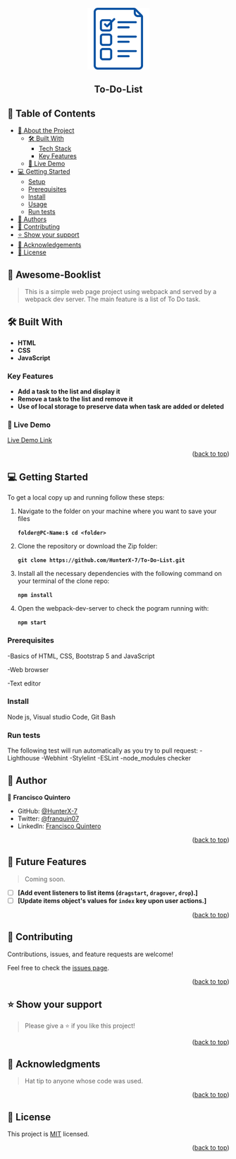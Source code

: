 <a name="readme-top"></a>

<div align="center">

  <img src="./images/toDoList.png" alt="logo" width="140"  height="auto" />
  <br/>

  <h2><b>To-Do-List</b></h2>

</div>

## 📗 Table of Contents

- [📖 About the Project](#about-project)
  - [🛠 Built With](#built-with)
    - [Tech Stack](#tech-stack)
    - [Key Features](#key-features)
  - [🚀 Live Demo](#live-demo)
- [💻 Getting Started](#getting-started)
  - [Setup](#setup)
  - [Prerequisites](#prerequisites)
  - [Install](#install)
  - [Usage](#usage)
  - [Run tests](#run-tests)
- [👥 Authors](#authors)
- [🤝 Contributing](#contributing)
- [⭐️ Show your support](#support)
- [🙏 Acknowledgements](#acknowledgements)
- [📝 License](#license)

## 📖 Awesome-Booklist <a name="about-project"></a>

> This is a simple web page project using webpack and served by a webpack dev server. The main feature is a list of To Do task.

## 🛠 Built With <a name="built-with"></a>

- **HTML**
- **CSS**
- **JavaScript**

### Key Features <a name="key-features"></a>

- **Add a task to the list and display it**
- **Remove a task to the list and remove it**
- **Use of local storage to preserve data when task are added or deleted**

### 🚀 Live Demo <a name="live-demo"></a>

[Live Demo Link](https://hunterx-7.github.io/JS-Best-Practices/)

<p align="right">(<a href="#readme-top">back to top</a>)</p>

## 💻 Getting Started <a name="getting-started"></a>

To get a local copy up and running follow these steps:

1. Navigate to the folder on your machine where you want to save your files

    **``folder@PC-Name:$ cd <folder>``**

2. Clone the repository or download the Zip folder:

    **``git clone https://github.com/HunterX-7/To-Do-List.git``**

3. Install all the necessary dependencies with the following command on your terminal of the clone repo:

    **``npm install``**

4. Open the webpack-dev-server to check the pogram running with:

    **``npm start``**

### Prerequisites

-Basics of HTML, CSS, Bootstrap 5 and JavaScript

-Web browser 

-Text editor

### Install

Node js, Visual studio Code, Git Bash

### Run tests

The following test will run automatically as you try to pull request: -Lighthouse -Webhint -Stylelint -ESLint -node_modules checker

## 👥 Author <a name="authors"></a>

👤 **Francisco Quintero**

- GitHub: [@HunterX-7](https://github.com/HunterX-7)
- Twitter: [@franquin07](https://twitter.com/franquin07)
- LinkedIn: [Francisco Quintero](https://www.linkedin.com/in/francisco-asis-quintero-cede%C3%B1o/)

<p align="right">(<a href="#readme-top">back to top</a>)</p>

## 🔭 Future Features <a name="future-features"></a>

> Coming soon.

- [ ] **[Add event listeners to list items (`dragstart`, `dragover`, `drop`).]**
- [ ] **[Update items object's values for `index` key upon user actions.]**

<p align="right">(<a href="#readme-top">back to top</a>)</p>

## 🤝 Contributing <a name="contributing"></a>

Contributions, issues, and feature requests are welcome!

Feel free to check the [issues page](https://github.com/HunterX-7/To-Do-List/issues).

<p align="right">(<a href="#readme-top">back to top</a>)</p>

## ⭐️ Show your support <a name="support"></a>

> Please give a ⭐️ if you like this project!

<p align="right">(<a href="#readme-top">back to top</a>)</p>

## 🙏 Acknowledgments <a name="acknowledgements"></a>

> Hat tip to anyone whose code was used.

<p align="right">(<a href="#readme-top">back to top</a>)</p>

## 📝 License <a name="license"></a>

This project is [MIT](./LICENSE) licensed.

<p align="right">(<a href="#readme-top">back to top</a>)</p>
